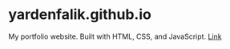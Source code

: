 # yardenfalik.github.io
My portfolio website. Built with HTML, CSS, and JavaScript.
[Link](yardenfalik.github.io)
